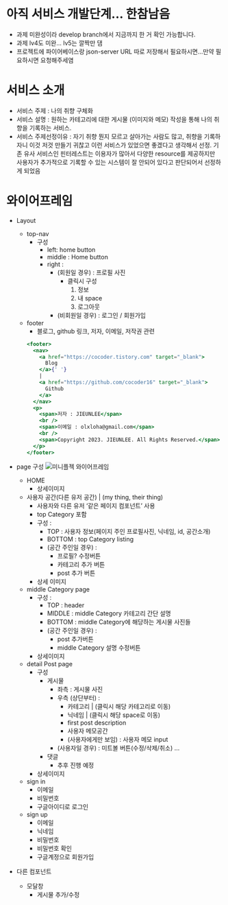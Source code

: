 # 아직 서비스 개발단계... 한참남음

- 과제 미완성이라 develop branch에서 지금까지 한 거 확인 가능합니다.
- 과제 lv4도 미완... lv5는 깔짝만 댐
- 프로젝트에 파이어베이스랑 json-server URL 따로 저장해서 필요하시면...만약 필요하시면 요청해주세염

# 서비스 소개

- 서비스 주제 : 나의 취향 구체화
- 서비스 설명 : 원하는 카테고리에 대한 게시물 (이미지와 메모) 작성을 통해 나의 취향을 기록하는 서비스.
- 서비스 주제선정이유 : 자기 취향 뭔지 모르고 살아가는 사람도 많고, 취향을 기록하자니 이것 저것 만들기 귀찮고 이런 서비스가 있었으면 좋겠다고 생각해서 선정. 기존 유사 서비스인 핀터레스트는 이용자가 많아서 다양한 resource를 제공하지만 사용자가 추가적으로 기록할 수 있는 시스템이 잘 안되어 있다고 판단되어서 선정하게 되었음

# 와이어프레임

- Layout
  - top-nav
    - 구성
      - left: home button
      - middle : Home button
      - right :
        - (회원일 경우) : 프로필 사진
          - 클릭시 구성
            1. 정보
            2. 내 space
            3. 로그아웃
        - (비회원일 경우) : 로그인 / 회원가입
  - footer
    - 블로그, github 링크, 저자, 이메일, 저작권 관련
    ```jsx
    <footer>
      <nav>
        <a href="https://cocoder.tistory.com" target="_blank">
          Blog
        </a>{' '}
        |
        <a href="https://github.com/cocoder16" target="_blank">
          Github
        </a>
      </nav>
      <p>
        <span>저자 : JIEUNLEE</span>
        <br />
        <span>이메일 : olxloha@gmail.com</span>
        <br />
        <span>Copyright 2023. JIEUNLEE. All Rights Reserved.</span>
      </p>
    </footer>
    ```
- page 구성
  ![미니플젝 와이어프레임](https://github.com/JellyBear97/personal_proj4/assets/124346085/d932edaf-20ab-4119-9b3e-207be353f7e5)

  - HOME
    - 상세이미지
  - 사용자 공간(다른 유저 공간) | (my thing, their thing)
    - 사용자와 다른 유저 ‘같은 페이지 컴포넌트’ 사용
    - top Category 포함
    - 구성 :
      - TOP : 사용자 정보(페이지 주인 프로필사진, 닉네임, id, 공간소개)
      - BOTTOM : top Category listing
      - (공간 주인일 경우) :
        - 프로필? 수정버튼
        - 카테고리 추가 버튼
        - post 추가 버튼
    - 상세 이미지
  - middle Category page
    - 구성 :
      - TOP : header
      - MIDDLE : middle Category 카테고리 간단 설명
      - BOTTOM : middle Category에 해당하는 게시물 사진들
      - (공간 주인일 경우) :
        - post 추가버튼
        - middle Category 설명 수정버튼
    - 상세이미지
  - detail Post page
    - 구성
      - 게시물
        - 좌측 : 게시물 사진
        - 우측 (상단부터) :
          - 카테고리 | (클릭시 해당 카테고리로 이동)
          - 닉네임 | (클릭시 해당 space로 이동)
          - first post description
          - 사용자 메모공간
          - (사용자에게만 보임) : 사용자 메모 input
        - (사용자일 경우) : 미트볼 버튼(수정/삭제/취소) …
      - 댓글
        - 추후 진행 예정
    - 상세이미지
  - sign in
    - 이메일
    - 비밀번호
    - 구글아이디로 로그인
  - sign up
    - 이메일
    - 닉네임
    - 비밀번호
    - 비밀번호 확인
    - 구글계정으로 회원가입

- 다른 컴포넌트
  - 모달창
    - 게시물 추가/수정

